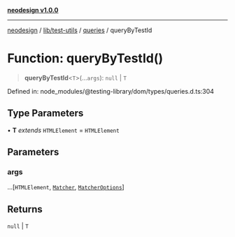 [**neodesign v1.0.0**](../../../../../README.md)

***

[neodesign](../../../../../modules.md) / [lib/test-utils](../../../README.md) / [queries](../README.md) / queryByTestId

# Function: queryByTestId()

> **queryByTestId**\<`T`\>(...`args`): `null` \| `T`

Defined in: node\_modules/@testing-library/dom/types/queries.d.ts:304

## Type Parameters

• **T** *extends* `HTMLElement` = `HTMLElement`

## Parameters

### args

...\[`HTMLElement`, [`Matcher`](../../../type-aliases/Matcher.md), [`MatcherOptions`](../../../interfaces/MatcherOptions.md)\]

## Returns

`null` \| `T`
